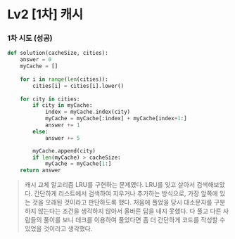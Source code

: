 # Lv2 [1차] 캐시

### 1차 시도 (성공)
```py
def solution(cacheSize, cities):
    answer = 0
    myCache = []
    
    for i in range(len(cities)):
        cities[i] = cities[i].lower()
    
    for city in cities:
        if city in myCache:
            index = myCache.index(city)
            myCache = myCache[:index] + myCache[index+1:]
            answer += 1
        else:
            answer += 5

        myCache.append(city)
        if len(myCache) > cacheSize:
            myCache = myCache[1:]
    return answer
```
> 캐시 교체 알고리즘 LRU를 구현하는 문제였다. LRU를 잊고 살아서 검색해보았다. 간단하게 리스트에서 검색하여 지우거나 추가하는 방식으로, 가장 앞쪽에 있는 것을 오래된 것이라고 판단하도록 했다. 처음에 풀었을 당시 대소문자를 구분하지 않는다는 조건을 생각하지 않아서 올바른 답을 내지 못했다. 다 풀고 다른 사람들의 풀이를 보니 데크를 이용하여 풀었다면 좀 더 간단하게 코드를 작성할 수 있었을 것이라고 생각했다.